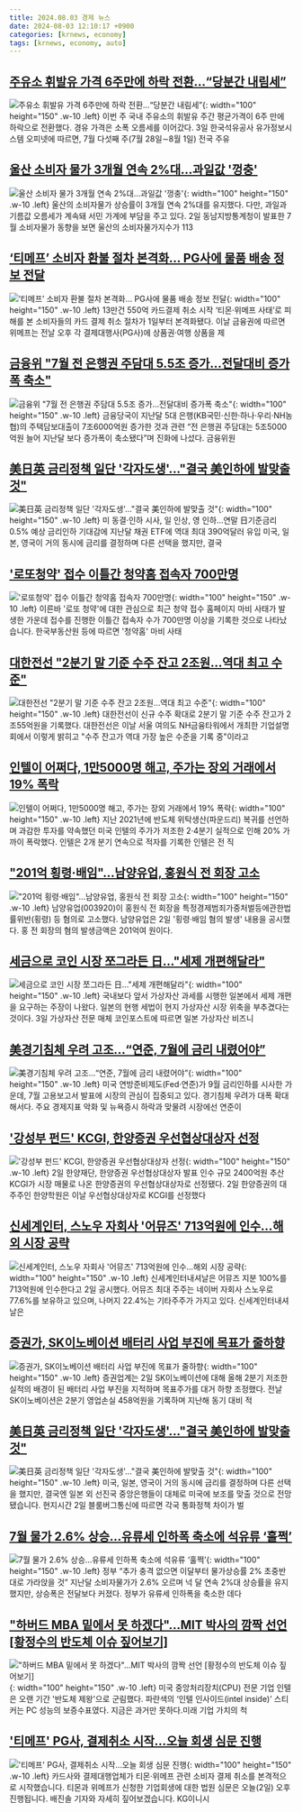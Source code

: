 ```yaml
---
title: 2024.08.03 경제 뉴스
date: 2024-08-03 12:10:17 +0900
categories: [krnews, economy]
tags: [krnews, economy, auto]
---
```

## [주유소 휘발유 가격 6주만에 하락 전환…“당분간 내림세”](https://n.news.naver.com/mnews/article/032/0003312654)

![주유소 휘발유 가격 6주만에 하락 전환…“당분간 내림세”](https://mimgnews.pstatic.net/image/origin/032/2024/08/03/3312654.jpg?type=nf220_150){: width="100" height="150" .w-10 .left}
이번 주 국내 주유소의 휘발유 주간 평균가격이 6주 만에 하락으로 전환했다. 경유 가격은 소폭 오름세를 이어갔다. 3일 한국석유공사 유가정보시스템 오피넷에 따르면, 7월 다섯째 주(7월 28일∼8월 1일) 전국 주유

## [울산 소비자 물가 3개월 연속 2%대…과일값 '껑충'](https://n.news.naver.com/mnews/article/003/0012705144)

![울산 소비자 물가 3개월 연속 2%대…과일값 '껑충'](https://mimgnews.pstatic.net/image/origin/003/2024/08/02/12705144.jpg?type=nf220_150){: width="100" height="150" .w-10 .left}
울산의 소비자물가 상승률이 3개월 연속 2%대를 유지했다. 다만, 과일과 기름값 오름세가 계속돼 서민 가계에 부담을 주고 있다. 2일 동남지방통계청이 발표한 7월 소비자물가 동향을 보면 울산의 소비자물가지수가 113

## [‘티메프’ 소비자 환불 절차 본격화… PG사에 물품 배송 정보 전달](https://n.news.naver.com/mnews/article/023/0003850070)

![‘티메프’ 소비자 환불 절차 본격화… PG사에 물품 배송 정보 전달](https://mimgnews.pstatic.net/image/origin/023/2024/08/02/3850070.jpg?type=nf220_150){: width="100" height="150" .w-10 .left}
13만건 550억 카드결제 취소 시작 ‘티몬·위메프 사태’로 피해를 본 소비자들의 카드 결제 취소 절차가 1일부터 본격화됐다. 이날 금융권에 따르면 위메프는 전날 오후 각 결제대행사(PG사)에 상품권·여행 상품을 제

## [금융위 "7월 전 은행권 주담대 5.5조 증가…전달대비 증가폭 축소"](https://n.news.naver.com/mnews/article/018/0005803397)

![금융위 "7월 전 은행권 주담대 5.5조 증가…전달대비 증가폭 축소"](https://mimgnews.pstatic.net/image/origin/018/2024/08/02/5803397.jpg?type=nf220_150){: width="100" height="150" .w-10 .left}
금융당국이 지난달 5대 은행(KB국민·신한·하나·우리·NH농협)의 주택담보대출이 7조6000억원 증가한 것과 관련 “전 은행권 주담대는 5조5000억원 늘어 지난달 보다 증가폭이 축소됐다”며 진화에 나섰다. 금융위원

## [美日英 금리정책 일단 '각자도생'…"결국 美인하에 발맞출 것"](https://n.news.naver.com/mnews/article/001/0014849058)

![美日英 금리정책 일단 '각자도생'…"결국 美인하에 발맞출 것"](https://mimgnews.pstatic.net/image/origin/001/2024/08/02/14849058.jpg?type=nf220_150){: width="100" height="150" .w-10 .left}
미 동결·인하 시사, 일 인상, 영 인하…연말 日기준금리 0.5% 예상 금리인하 기대감에 지난달 채권 ETF에 역대 최대 390억달러 유입 미국, 일본, 영국이 거의 동시에 금리를 결정하며 다른 선택을 했지만, 결국

## ['로또청약' 접수 이틀간 청약홈 접속자 700만명](https://n.news.naver.com/mnews/article/422/0000674331)

!['로또청약' 접수 이틀간 청약홈 접속자 700만명](https://mimgnews.pstatic.net/image/origin/422/2024/08/02/674331.jpg?type=nf220_150){: width="100" height="150" .w-10 .left}
이른바 '로또 청약'에 대한 관심으로 최근 청약 접수 홈페이지 마비 사태가 발생한 가운데 접수를 진행한 이틀간 접속자 수가 700만명 이상을 기록한 것으로 나타났습니다. 한국부동산원 등에 따르면 '청약홈' 마비 사태

## [대한전선 "2분기 말 기준 수주 잔고 2조원…역대 최고 수준"](https://n.news.naver.com/mnews/article/008/0005072376)

![대한전선 "2분기 말 기준 수주 잔고 2조원…역대 최고 수준"](https://mimgnews.pstatic.net/image/origin/008/2024/08/02/5072376.jpg?type=nf220_150){: width="100" height="150" .w-10 .left}
대한전선이 신규 수주 확대로 2분기 말 기준 수주 잔고가 2조55억원을 기록했다. 대한전선은 이날 서울 여의도 NH금융타워에서 개최한 기업설명회에서 이렇게 밝히고 "수주 잔고가 역대 가장 높은 수준을 기록 중"이라고

## [인텔이 어쩌다, 1만5000명 해고, 주가는 장외 거래에서 19% 폭락](https://n.news.naver.com/mnews/article/014/0005222413)

![인텔이 어쩌다, 1만5000명 해고, 주가는 장외 거래에서 19% 폭락](https://mimgnews.pstatic.net/image/origin/014/2024/08/02/5222413.jpg?type=nf220_150){: width="100" height="150" .w-10 .left}
지난 2021년에 반도체 위탁생산(파운드리) 복귀를 선언하며 과감한 투자를 약속했던 미국 인텔의 주가가 저조한 2·4분기 실적으로 인해 20% 가까이 폭락했다. 인텔은 2개 분기 연속으로 적자를 기록한 인텔은 전 직

## ["201억 횡령·배임"…남양유업, 홍원식 전 회장 고소](https://n.news.naver.com/mnews/article/421/0007706318)

!["201억 횡령·배임"…남양유업, 홍원식 전 회장 고소](https://mimgnews.pstatic.net/image/origin/421/2024/08/02/7706318.jpg?type=nf220_150){: width="100" height="150" .w-10 .left}
남양유업(003920)이 홍원식 전 회장을 특정경제범죄가중처벌등에관한법률위반(횡령) 등 혐의로 고소했다. 남양유업은 2일 '횡령·배임 혐의 발생' 내용을 공시했다. 홍 전 회장의 혐의 발생금액은 201억여 원이다.

## [세금으로 코인 시장 쪼그라든 日..."세제 개편해달라"](https://n.news.naver.com/mnews/article/119/0002858206)

![세금으로 코인 시장 쪼그라든 日..."세제 개편해달라"](https://mimgnews.pstatic.net/image/origin/119/2024/08/03/2858206.jpg?type=nf220_150){: width="100" height="150" .w-10 .left}
국내보다 앞서 가상자산 과세를 시행한 일본에서 세제 개편을 요구하는 주장이 나왔다. 일본의 현행 세법이 현지 가상자산 시장 위축을 부추겼다는 것이다. 3일 가상자산 전문 매체 코인포스트에 따르면 일본 가상자산 비즈니

## [美경기침체 우려 고조…“연준, 7월에 금리 내렸어야”](https://n.news.naver.com/mnews/article/018/0005803364)

![美경기침체 우려 고조…“연준, 7월에 금리 내렸어야”](https://mimgnews.pstatic.net/image/origin/018/2024/08/02/5803364.jpg?type=nf220_150){: width="100" height="150" .w-10 .left}
미국 연방준비제도(Fed·연준)가 9월 금리인하를 시사한 가운데, 7월 고용보고서 발표에 시장의 관심이 집중되고 있다. 경기침체 우려가 대폭 확대해서다. 주요 경제지표 악화 및 뉴욕증시 하락과 맞물려 시장에선 연준이

## ['강성부 펀드' KCGI, 한양증권 우선협상대상자 선정](https://n.news.naver.com/mnews/article/629/0000310178)

!['강성부 펀드' KCGI, 한양증권 우선협상대상자 선정](https://mimgnews.pstatic.net/image/origin/629/2024/08/02/310178.jpg?type=nf220_150){: width="100" height="150" .w-10 .left}
2일 한양재단, 한양증권 우선협상대상자 발표 인수 규모 2400억원 추산 KCGI가 시장 매물로 나온 한양증권의 우선협상대상자로 선정됐다. 2일 한양증권의 대주주인 한양학원은 이날 우선협상대상자로 KCGI를 선정했다

## [신세계인터, 스노우 자회사 '어뮤즈' 713억원에 인수…해외 시장 공략](https://n.news.naver.com/mnews/article/030/0003228806)

![신세계인터, 스노우 자회사 '어뮤즈' 713억원에 인수…해외 시장 공략](https://mimgnews.pstatic.net/image/origin/030/2024/08/02/3228806.jpg?type=nf220_150){: width="100" height="150" .w-10 .left}
신세계인터내셔날은 어뮤즈 지분 100%를 713억원에 인수한다고 2일 공시했다. 어뮤즈 최대 주주는 네이버 자회사 스노우로 77.6%를 보유하고 있으며, 나머지 22.4%는 기타주주가 가지고 있다. 신세계인터내셔날은

## [증권가, SK이노베이션 배터리 사업 부진에 목표가 줄하향](https://n.news.naver.com/mnews/article/001/0014848717)

![증권가, SK이노베이션 배터리 사업 부진에 목표가 줄하향](https://mimgnews.pstatic.net/image/origin/001/2024/08/02/14848717.jpg?type=nf220_150){: width="100" height="150" .w-10 .left}
증권업계는 2일 SK이노베이션에 대해 올해 2분기 저조한 실적의 배경이 된 배터리 사업 부진을 지적하며 목표주가를 대거 하향 조정했다. 전날 SK이노베이션은 2분기 영업손실 458억원을 기록하며 지난해 동기 대비 적

## [美日英 금리정책 일단 '각자도생'…"결국 美인하에 발맞출 것"](https://n.news.naver.com/mnews/article/374/0000395797)

![美日英 금리정책 일단 '각자도생'…"결국 美인하에 발맞출 것"](https://mimgnews.pstatic.net/image/origin/374/2024/08/02/395797.jpg?type=nf220_150){: width="100" height="150" .w-10 .left}
미국, 일본, 영국이 거의 동시에 금리를 결정하며 다른 선택을 했지만, 결국엔 일본 외 선진국 중앙은행들이 대체로 미국에 보조를 맞출 것으로 전망됐습니다. 현지시간 2일 블룸버그통신에 따르면 각국 통화정책 차이가 벌

## [7월 물가 2.6% 상승...유류세 인하폭 축소에 석유류 ‘훌쩍’](https://n.news.naver.com/mnews/article/023/0003850092)

![7월 물가 2.6% 상승...유류세 인하폭 축소에 석유류 ‘훌쩍’](https://mimgnews.pstatic.net/image/origin/023/2024/08/02/3850092.jpg?type=nf220_150){: width="100" height="150" .w-10 .left}
정부 “추가 충격 없으면 이달부터 물가상승률 2% 초중반대로 가라앉을 것” 지난달 소비자물가가 2.6% 오르며 넉 달 연속 2%대 상승률을 유지했지만, 상승폭은 전달보다 커졌다. 정부가 유류세 인하폭을 축소한 데다

## ["하버드 MBA 밑에서 못 하겠다"…MIT 박사의 깜짝 선언 [황정수의 반도체 이슈 짚어보기]](https://n.news.naver.com/mnews/article/015/0005017670)

!["하버드 MBA 밑에서 못 하겠다"…MIT 박사의 깜짝 선언 [황정수의 반도체 이슈 짚어보기]](https://mimgnews.pstatic.net/image/origin/015/2024/08/03/5017670.jpg?type=nf220_150){: width="100" height="150" .w-10 .left}
미국 중앙처리장치(CPU) 전문 기업 인텔은 오랜 기간 '반도체 제왕'으로 군림했다. 파란색의 ‘인텔 인사이드(intel inside)’ 스티커는 PC 성능의 보증수표였다. 지금은 과거만 못하다.미래 기업 가치의 척

## ['티메프' PG사, 결제취소 시작…오늘 회생 심문 진행](https://n.news.naver.com/mnews/article/374/0000395759)

!['티메프' PG사, 결제취소 시작…오늘 회생 심문 진행](https://mimgnews.pstatic.net/image/origin/374/2024/08/02/395759.jpg?type=nf220_150){: width="100" height="150" .w-10 .left}
카드사와 결제대행업체가 티몬·위메프 관련 소비자 결제 취소를 본격적으로 시작했습니다. 티몬과 위메프가 신청한 기업회생에 대한 법원 심문은 오늘(2일) 오후 진행됩니다. 배진솔 기자와 자세히 짚어보겠습니다. KG이니시

